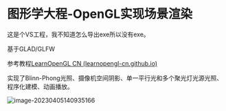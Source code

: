 # 图形学大程-OpenGL实现场景渲染

这是个VS工程，我不知道怎么导出exe所以没有exe。

基于GLAD/GLFW

参考教程[LearnOpenGL CN (learnopengl-cn.github.io)](https://learnopengl-cn.github.io/)

实现了Blinn-Phong光照、摄像机空间阴影、单一平行光和多个聚光灯光源光照、程序化建模、动画播放。

![image-20230405140935166](C:\Users\P1\AppData\Roaming\Typora\typora-user-images\image-20230405140935166.png)